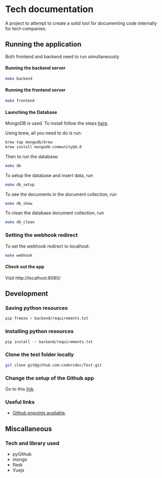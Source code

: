 # Tech documentation

A project to attempt to create a solid tool for documenting code internally for tech companies.

## Running the application

Both frontend and backend need to run simultaneously

#### Running the backend server

```bash
make backend
```

#### Running the frontend server

```bash
make frontend
```

#### Launching the Database

MongoDB is used. To install follow the steps [here](https://docs.mongodb.com/manual/tutorial/install-mongodb-on-os-x/).

Using brew, all you need to do is run:
```bash
brew tap mongodb/brew
brew install mongodb-community@4.0
```

Then to run the database:

```bash
make db
```

To setup the database and insert data, run 

```bash
make db_setup
```

To see the documents in the document collection, run

```bash
make db_show
```

To clean the database document collection, run

```bash
make db_clean
```

### Setting the webhook redirect

To set the webhook redirect to localhost:
```bash
make webhook
```

#### Check out the app

Visit http://localhost:8080/

## Development

### Saving python resources 

```bash
pip freeze > backend/requirements.txt
```

### Installing python resources

```bash
pip install -r backend/requirements.txt
```

### Clone the test folder locally

```bash
git clone git@github.com:codersdoc/Test.git
```

### Change the setup of the Github app

Go to this [link](https://github.com/settings/apps/tech-documentation).

### Useful links

* [Github enpoints available](https://developer.github.com/v3/apps/available-endpoints/).


## Miscallaneous 

### Tech and library used

* pyGithub
* mongo
* flask
* Vuejs
